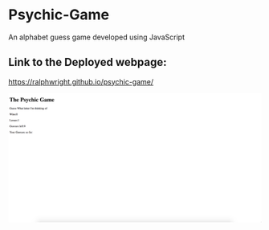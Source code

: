 # Psychic-Game

An alphabet guess game developed using JavaScript

## Link to the Deployed webpage:

https://ralphwright.github.io/psychic-game/

![screenshot of Psychic-game](assets/images/psychic-game.png)
